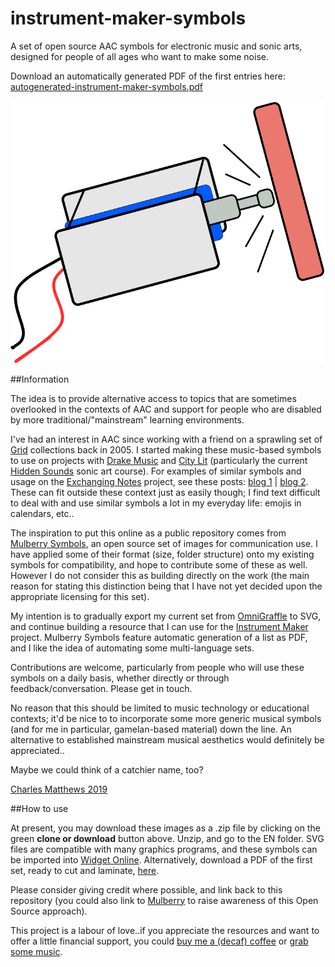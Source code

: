 # instrument-maker-symbols
A set of open source AAC symbols for electronic music and sonic arts, designed for people of all ages who want to make some noise.

Download an automatically generated PDF of the first entries here:  [autogenerated-instrument-maker-symbols.pdf](http://ardisson.net/instrument-maker/autogenerated-instrument-maker-symbols.pdf)

![A line-drawing of a solenoid striking a surface.](documentation/solenoid.png)

##Information

The idea is to provide alternative access to topics that are sometimes overlooked in the contexts of AAC and support for people who are disabled by more traditional/"mainstream" learning environments.  

I've had an interest in AAC since working with a friend on a sprawling set of [Grid](https://thinksmartbox.com/) collections back in 2005. I started making these music-based symbols to use on projects with [Drake Music](http://www.drakemusic.org/) and [City Lit](http://www.citylit.ac.uk/) (particularly the current [Hidden Sounds](https://twitter.com/matthewscharles/status/1045346922654048257) sonic art course). For examples of similar symbols and usage on the [Exchanging Notes](https://www.drakemusic.org/exchanging-notes/) project, see these posts: [blog 1](https://www.drakemusic.org/blog/charles-matthews/improvisation-resources/) | [blog 2](https://www.drakemusic.org/blog/charles-matthews/informing-ipad-play-with-movement-in-the-classroom/). These can fit outside these context just as easily though; I find text difficult to deal with and use similar symbols a lot in my everyday life: emojis in calendars, etc..

The inspiration to put this online as a public repository comes from [Mulberry Symbols](https://mulberrysymbols.org/), an open source set of images for communication use. I have applied some of their format (size, folder structure) onto my existing symbols for compatibility, and hope to contribute some of these as well. However I do not consider this as building directly on the work (the main reason for stating this distinction being that I have not yet decided upon the appropriate licensing for this set).

My intention is to gradually export my current set from [OmniGraffle](https://www.omnigroup.com/omnigraffle/) to SVG, and continue building a resource that I can use for the [Instrument Maker](https://github.com/matthewscharles/instrument-maker) project.  Mulberry Symbols feature automatic generation of a list as PDF, and I like the idea of automating some multi-language sets.

Contributions are welcome, particularly from people who will use these symbols on a daily basis, whether directly or through feedback/conversation.  Please get in touch.

No reason that this should be limited to music technology or educational contexts; it'd be nice to to incorporate some more generic musical symbols (and for me in particular, gamelan-based material) down the line.  An alternative to established mainstream musical aesthetics would definitely be appreciated..

Maybe we could think of a catchier name, too?

[Charles Matthews 2019](http://ardisson.net/a/)

##How to use

At present, you may download these images as a .zip file by clicking on the green **clone or download** button above.  Unzip, and go to the EN folder.  SVG files are compatible with many graphics programs, and these symbols can be imported into [Widget Online](https://widgitonline.com/).  Alternatively, download a PDF of the first set, ready to cut and laminate, [here](http://ardisson.net/instrument-maker/autogenerated-instrument-maker-symbols.pdf).

Please consider giving credit where possible, and link back to this repository (you could also link to [Mulberry](https://mulberrysymbols.org/) to raise awareness of this Open Source approach).

This project is a labour of love..if you appreciate the resources and want to offer a little financial support, you could [buy me a (decaf) coffee](https://ko-fi.com/matthewscharles) or [grab some music](https://ardisson.bandcamp.com/album/peaks).